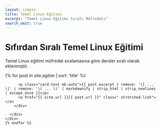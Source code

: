 ```yaml
---
layout: simple
title: Temel Linux Eğitimi
excerpt: "Temel Linux Eğitimi Sıralı Müfredatı"
search_omit: true
---
```


 
<h1>Sıfırdan Sıralı Temel Linux Eğitimi</h1>
  <p>Temel Linux eğitimi müfredat sıralamasına göre dersler sıralı olarak eklenmiştir. </p>
<div class="row mb-2">
    {% for post in site.egitim | sort: 'title' %}
		<div class="col-md-6">
      <div class="no-gutters border rounded overflow-hidden flex-md-row mb-4 shadow-sm h-md-250 position-relative">
        <div class="col p-4 d-flex flex-column position-static">
 
          <p class="card-text mb-auto">{{ post.excerpt | remove: '\[ ... \]' | remove: '\( ... \)' | markdownify | strip_html | strip_newlines | escape_once }}</p>
          <a href="{{ site.url }}{{ post.url }}" class=" stretched-link"></a>
        </div>
        
      </div>
    </div>
    {% endfor %}
  </div>
